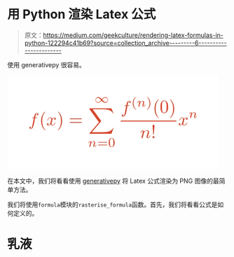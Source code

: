 # 用 Python 渲染 Latex 公式

> 原文：<https://medium.com/geekculture/rendering-latex-formulas-in-python-122294c41b69?source=collection_archive---------6----------------------->

使用 generativepy 很容易。

![](img/ee205aacb5116175b2958dac66fbd63c.png)

在本文中，我们将看看使用 [generativepy](https://pythoninformer.com/generative-art/generativepy/) 将 Latex 公式渲染为 PNG 图像的最简单方法。

我们将使用`formula`模块的`rasterise_formula`函数。首先，我们将看看公式是如何定义的。

# 乳液